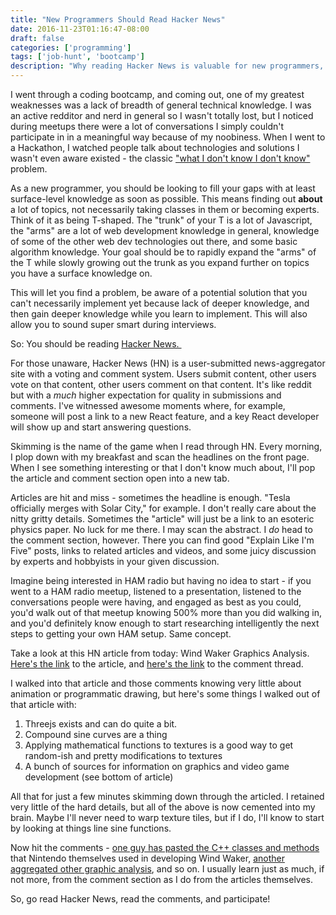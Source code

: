 ```yaml
---
title: "New Programmers Should Read Hacker News"
date: 2016-11-23T01:16:47-08:00
draft: false
categories: ['programming']
tags: ['job-hunt', 'bootcamp']
description: "Why reading Hacker News is valuable for new programmers, including exposure to industry trends, learning opportunities, and career insights."
---
```


I went through a coding bootcamp, and coming out, one of my greatest weaknesses was a lack of breadth of general technical knowledge. I was an active redditor and nerd in general so I wasn't totally lost, but I noticed during meetups there were a lot of conversations I simply couldn't participate in in a meaningful way because of my noobiness. When I went to a Hackathon, I watched people talk about technologies and solutions I wasn't even aware existed - the classic <a href="https://hbr.org/2012/05/discover-what-you-need-to-know">"what I don't know I don't know"</a> problem.

As a new programmer, you should be looking to fill your gaps with at least surface-level knowledge as soon as possible. This means finding out <strong>about</strong> a lot of topics, not necessarily taking classes in them or becoming experts. Think of it as being T-shaped. The "trunk" of your T is a lot of Javascript, the "arms" are a lot of web development knowledge in general, knowledge of some of the other web dev technologies out there, and some basic algorithm knowledge. Your goal should be to rapidly expand the "arms" of the T while slowly growing out the trunk as you expand further on topics you have a surface knowledge on.

This will let you find a problem, be aware of a potential solution that you can't necessarily implement yet because lack of deeper knowledge, and then gain deeper knowledge while you learn to implement. This will also allow you to sound super smart during interviews.

So: You should be reading <a href="https://news.ycombinator.com/">Hacker News. </a>

For those unaware, Hacker News (HN) is a user-submitted news-aggregator site with a voting and comment system. Users submit content, other users vote on that content, other users comment on that content. It's like reddit but with a <em>much</em> higher expectation for quality in submissions and comments. I've witnessed awesome moments where, for example, someone will post a link to a new React feature, and a key React developer will show up and start answering questions.

Skimming is the name of the game when I read through HN. Every morning, I plop down with my breakfast and scan the headlines on the front page. When I see something interesting or that I don't know much about, I'll pop the article and comment section open into a new tab.

Articles are hit and miss - sometimes the headline is enough. "Tesla officially merges with Solar City," for example. I don't really care about the nitty gritty details. Sometimes the "article" will just be a link to an esoteric physics paper. No luck for me there. I may scan the abstract. I <em>do</em> head to the comment section, however. There you can find good "Explain Like I'm Five" posts, links to related articles and videos, and some juicy discussion by experts and hobbyists in your given discussion.

Imagine being interested in HAM radio but having no idea to start - if you went to a HAM radio meetup, listened to a presentation, listened to the conversations people were having, and engaged as best as you could, you'd walk out of that meetup knowing 500% more than you did walking in, and you'd definitely know enough to start researching intelligently the next steps to getting your own HAM setup. Same concept.

Take a look at this HN article from today: Wind Waker Graphics Analysis. <a href="https://medium.com/@gordonnl/wind-waker-graphics-analysis-a0b575a31127#.akzu583wr">Here's the link</a> to the article, and <a href="https://news.ycombinator.com/item?id=12934089">here's the link</a> to the comment thread.

I walked into that article and those comments knowing very little about animation or programmatic drawing, but here's some things I walked out of that article with:
<ol>
 	<li>Threejs exists and can do quite a bit.</li>
 	<li>Compound sine curves are a thing</li>
 	<li>Applying mathematical functions to textures is a good way to get random-ish and pretty modifications to textures</li>
 	<li>A bunch of sources for information on graphics and video game development (see bottom of article)</li>
</ol>
All that for just a few minutes skimming down through the articled. I retained very little of the hard details, but all of the above is now cemented into my brain. Maybe I'll never need to warp texture tiles, but if I do, I'll know to start by looking at things line sine functions.

Now hit the comments - <a href="https://news.ycombinator.com/item?id=12934760">one guy has pasted the C++ classes and methods</a> that Nintendo themselves used in developing Wind Waker, <a href="https://news.ycombinator.com/item?id=12935147">another aggregated other graphic analysis</a>, and so on. I usually learn just as much, if not more, from the comment section as I do from the articles themselves.

So, go read Hacker News, read the comments, and participate!